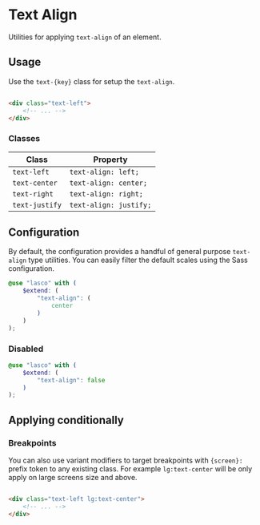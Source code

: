 # Text Align

Utilities for applying `text-align` of an element.

## Usage

Use the `text-{key}` class for setup the `text-align`.

```html

<div class="text-left">
    <!-- ... -->
</div>
```

### Classes

| Class          | Property               |
|----------------|------------------------|
| `text-left`    | `text-align: left;`    |
| `text-center`  | `text-align: center;`  |
| `text-right`   | `text-align: right;`   |
| `text-justify` | `text-align: justify;` |

## Configuration

By default, the configuration provides a handful of general purpose `text-align` type utilities. You can easily filter
the default scales using the Sass configuration.

```scss
@use "lasco" with (
    $extend: (
        "text-align": (
            center
        )
    )
);
```

### Disabled

```scss
@use "lasco" with (
    $extend: (
        "text-align": false
    )
);
```

## Applying conditionally

### Breakpoints

You can also use variant modifiers to target breakpoints with `{screen}:` prefix token to any existing class. For
example `lg:text-center` will be only apply on large screens size and above.

```html

<div class="text-left lg:text-center">
    <!-- ... -->
</div>
```
